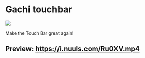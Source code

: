 # Gachi touchbar
<img src="https://i.imgur.com/A2ONEws.png">

Make the Touch Bar great again!


## Preview: https://i.nuuls.com/Ru0XV.mp4
